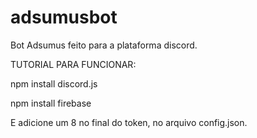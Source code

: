 # adsumusbot
Bot Adsumus feito para a plataforma discord.

TUTORIAL PARA FUNCIONAR:

npm install discord.js

npm install firebase

E adicione um 8 no final do token, no arquivo config.json.
